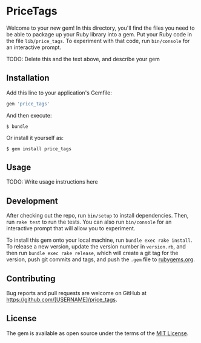 # PriceTags

Welcome to your new gem! In this directory, you'll find the files you need to be able to package up your Ruby library into a gem. Put your Ruby code in the file `lib/price_tags`. To experiment with that code, run `bin/console` for an interactive prompt.

TODO: Delete this and the text above, and describe your gem

## Installation

Add this line to your application's Gemfile:

```ruby
gem 'price_tags'
```

And then execute:

    $ bundle

Or install it yourself as:

    $ gem install price_tags

## Usage

TODO: Write usage instructions here

## Development

After checking out the repo, run `bin/setup` to install dependencies. Then, run `rake test` to run the tests. You can also run `bin/console` for an interactive prompt that will allow you to experiment.

To install this gem onto your local machine, run `bundle exec rake install`. To release a new version, update the version number in `version.rb`, and then run `bundle exec rake release`, which will create a git tag for the version, push git commits and tags, and push the `.gem` file to [rubygems.org](https://rubygems.org).

## Contributing

Bug reports and pull requests are welcome on GitHub at https://github.com/[USERNAME]/price_tags.


## License

The gem is available as open source under the terms of the [MIT License](http://opensource.org/licenses/MIT).

